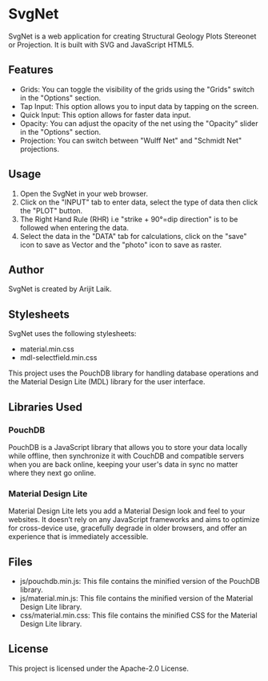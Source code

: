 # SvgNet

SvgNet is a web application for creating Structural Geology Plots Stereonet or Projection. It is built with SVG and JavaScript HTML5.

## Features

- Grids: You can toggle the visibility of the grids using the "Grids" switch in the "Options" section.
- Tap Input: This option allows you to input data by tapping on the screen.
- Quick Input: This option allows for faster data input.
- Opacity: You can adjust the opacity of the net using the "Opacity" slider in the "Options" section.
- Projection: You can switch between "Wulff Net" and "Schmidt Net" projections.

## Usage

1. Open the SvgNet in your web browser.
2. Click on the "INPUT" tab to enter data, select the type of data then click the "PLOT" button.
3. The Right Hand Rule (RHR) i.e "strike + 90°=dip direction" is to be followed when entering the data.
4. Select the data in the "DATA" tab for calculations, click on the "save" icon to save as Vector and the "photo" icon to save as raster.

## Author

SvgNet is created by Arijit Laik.

## Stylesheets

SvgNet uses the following stylesheets:

- material.min.css
- mdl-selectfield.min.css

This project uses the PouchDB library for handling database operations and the Material Design Lite (MDL) library for the user interface.

## Libraries Used

### PouchDB

PouchDB is a JavaScript library that allows you to store your data locally while offline, then synchronize it with CouchDB and compatible servers when you are back online, keeping your user's data in sync no matter where they next go online.

### Material Design Lite

Material Design Lite lets you add a Material Design look and feel to your websites. It doesn’t rely on any JavaScript frameworks and aims to optimize for cross-device use, gracefully degrade in older browsers, and offer an experience that is immediately accessible.

## Files

- js/pouchdb.min.js: This file contains the minified version of the PouchDB library.
- js/material.min.js: This file contains the minified version of the Material Design Lite library.
- css/material.min.css: This file contains the minified CSS for the Material Design Lite library.

## License

This project is licensed under the Apache-2.0 License.
